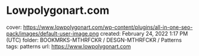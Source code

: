 # Lowpolygonart.com

cover: https://www.lowpolygonart.com/wp-content/plugins/all-in-one-seo-pack/images/default-user-image.png
created: February 24, 2022 1:17 PM (UTC)
folder: BOOKMRKS-MTHRFCKR / DESGN-MTHRFCKR / Patterns
tags: patterns
url: https://www.lowpolygonart.com